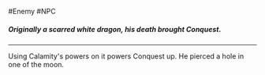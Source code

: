 #Enemy #NPC
##### Originally a scarred white dragon, his death brought Conquest.
---
Using Calamity's powers on it powers Conquest up. He pierced a hole in one of the moon.